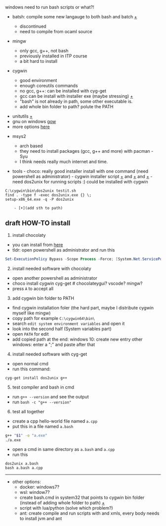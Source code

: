 windows need to run bash scripts
or what?!

- batsh: compile some new langauge to both bash and batch [+](https://github.com/batsh-dev-team/Batsh)

  - discontinued
  - need to compile from ocaml source

- mingw

  - only gcc, g++, not bash
  - previously installed in ITP course
  - a bit hard to install

- cygwin

  - good environment
  - enough coreutils commands
  - no gcc, g++: can be installed with cyg-get
  - gcc can be install with installer exe (maybe stressing) [+](https://gist.github.com/miguelmota/e7d54775e5ded24dfe3a9b35327977be)
  - "bash" is not already in path, some other executable is.
  - add whole bin folder to path? polute the PATH

* unitutils [+](http://unxutils.sourceforge.net/)
* gnu on windows [gow](https://github.com/bmatzelle/gow/wiki)
* more options [here](https://superuser.com/questions/608106/how-can-i-use-a-bash-like-shell-on-windows)

- msys2

  - arch based
  - they need to install packages (gcc, g++ and more) with pacman -Syu
  - I think needs really much internet and time.

- tools - choco: really good installer install with one command (need powershell as administrator) - cygwin installer script
  [+](https://github.com/miguelgrinberg/cygwin-installer/blob/master/install-cygwin.bat) and
  [+](https://github.com/rtwolf/cygwin-auto-install/blob/master/cygwin-install.bat) and
  [+](https://github.com/vegardit/cygwin-portable-installer) - need dos2unix for running scripts :) could be installed with cygwin

```
C:\cygwin\bin\dos2unix testit.sh
find . -type f -exec dos2unix.exe {} \;
setup-x86_64.exe -q -P dos2unix
```

        - [+](add sth to path)

## draft HOW-TO install

1. install chocolaty

- you can install from [here](https://chocolatey.org/install)
- tldr: open powershell as administrator and run this

```powershell
Set-ExecutionPolicy Bypass -Scope Process -Force; [System.Net.ServicePointManager]::SecurityProtocol = [System.Net.ServicePointManager]::SecurityProtocol -bor 3072; iex ((New-Object System.Net.WebClient).DownloadString('https://chocolatey.org/install.ps1'))
```

2. install needed software with chocolaty

- open another powershell as administrator
- choco install cygwin cyg-get # chocolateygui? vscode? mingw?
- press `A` to accept all

3. add cygwin bin folder to PATH

- find cygwin installation foler (the hard part, maybe I distribute cygwin myself like mingw)
- copy path for example `C:\cygwin64\bin\`
- search `edit system environment variables` and open it
- look into the second half (System variables part)
- open `PATH` for edit
- add copied path at the end:
  windows 10: create new entry
  other windows: enter a ";" and paste after that

4. install needed software with cyg-get

- open normal cmd
- run this command:

```batch
cyg-get install dos2unix g++
```

5. test compiler and bash in cmd

- run `g++ --version` and see the output
- run `bash -c "g++ --version"`

6. test all together

- create a cpp hello-world file named `a.cpp`
- put this in a file named `a.bash`

```bash
g++ "$1" -o "a.exe"
./a.exe
```

- open a cmd in same directory as `a.bash` and `a.cpp`
- run this

```batch
dos2unix a.bash
bash a.bash a.cpp
```

---

- other options:
  - docker: windows7?
  - wsl: window7?
  - create bash.cmd in system32 that points to cygwin bin folder (instead of adding whole folder to path) [+](https://stackoverflow.com/a/14323360/10999348)
  - script with lua/python (solve which problem?)
  - ant: create compile and run scripts with and xmls, every body needs to install jvm and ant
